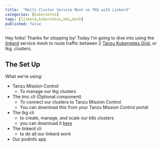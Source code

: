 ```yaml
---
title:  "Multi Cluster Service Mesh on TKG with Linkerd"
categories: [kubernetes]
tags: [linkerd,kubernetes,k8s,mesh]
published: false
---
```


Hey folks! Thanks for stopping by! Today I'm going to dive into using the [linkerd](https://linkerd.io/) service mesh to route traffic between 2 [Tanzu Kubernetes Grid](https://tanzu.vmware.com/kubernetes-grid), or tkg, clusters.

## The Set Up

What we're using:

* Tanzu Mission Control
  * To manage our tkg clusters
* The tmc cli (Optional component)
  * To connect our clusters to Tanzu Mission Control
  * You can download this from your Tanzu Mission Control portal
* The tkg cli
  * to create, manage, and scale our k8s clusters
  * you can download it [here]()
* The linkerd cli
  * to do all our linkerd work
* Our podinfo app
